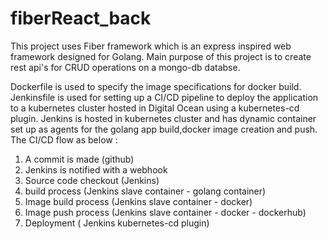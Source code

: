 # fiberReact_back


This project uses Fiber framework which is an express inspired web framework designed for Golang.
Main purpose of this project is to create rest api's for CRUD operations on a mongo-db databse.

Dockerfile is used to specify the image specifications for docker build.
Jenkinsfile is used for setting up a CI/CD pipeline to deploy the application to a kubernetes cluster hosted in Digital Ocean using a kubernetes-cd plugin.
Jenkins is hosted in kubernetes cluster and has dynamic container set up as agents for the golang app build,docker image creation and push.
The CI/CD flow as below :
1. A commit is made (github)
2. Jenkins is notified with a webhook
3. Source code checkout (Jenkins)
4. build process (Jenkins slave container - golang container)
5. Image build process (Jenkins slave container - docker)
6. Image push process (Jenkins slave container - docker - dockerhub)
7. Deployment ( Jenkins kubernetes-cd plugin)
